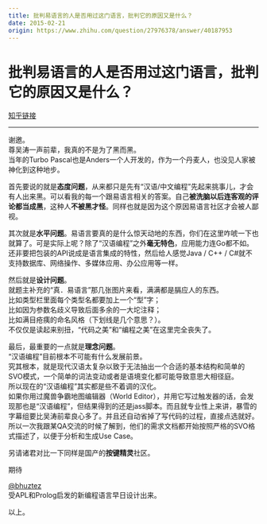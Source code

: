 ```yaml
---
title: 批判易语言的人是否用过这门语言，批判它的原因又是什么？
date: 2015-02-21
origin: https://www.zhihu.com/question/27976378/answer/40187953
---
```

# 批判易语言的人是否用过这门语言，批判它的原因又是什么？

[知乎链接](https://www.zhihu.com/question/27976378/answer/40187953)

---------

<span class="RichText ztext CopyrightRichText-richText" itemprop="text"><p>谢邀。<br>尊吴涛一声前辈，我真的不是为了黑而黑。<br>当年的Turbo Pascal也是Anders一个人开发的，作为一个丹麦人，也没见人家被神化到这种地步。</p><p>首先要说的就是<b>态度问题</b>，从来都只是先有“汉语/中文编程”先起来挑事儿，才会有人出来黑。可以看我的每一个跟易语言相关的答案。自己<b>被洗脑以后连客观的评论都当成黑</b>，这种人<b>不被黑才怪</b>。同样也就是因为这个原因易语言社区才会被人鄙视。</p><p>其次就是<b>水平问题</b>。易语言要真的是什么惊天动地的东西，你们在这里咋唬一下也就算了。可是实际上呢？除了“汉语编程”之外<b>毫无特色</b>，应用能力连Go都不如。还非要把包装的API说成是语言集成的特性，然后给人感觉Java / C++ / C#就不支持数据库、网络操作、多媒体应用、办公应用等一样。</p><p>然后就是<b>设计问题</b>。<br>就题主补充的“真．易语言”那几张图片来看，满满都是膈应人的东西。<br>比如类型栏里面每个类型名都要加上一个“型”字；<br>比如因为参数名歧义导致后面多余的一大坨注释；<br>比如满目疮痍的命名风格（下划线是几个意思？）。<br>不仅仅是读起来别扭，“代码之美”和“编程之美”在这里完全丧失了。</p><p>最后，最重要的一点就是<b>理念问题</b>。<br>“汉语编程”目前根本不可能有什么发展前景。<br>究其根本，就是现代汉语太复杂以致于无法抽出一个合适的基本结构和简单的SVO模式，一个简单的词法变动或者是语境变化都可能导致意思大相径庭。<br>所以现在的“汉语编程”其实都是些不着调的汉化。<br>如果你用过魔兽争霸地图编辑器（World Editor），并用它写过触发器的话，会发现那也是“汉语编程”，但结果得到的还是jass脚本。而且就专业性上来讲，暴雪的字幕组要比吴涛前辈良心多了。并且还自动省掉了写代码的过程，直接点选就好。<br>所以一次我跟某QA交流的时候了解到，他们的需求文档都开始按照严格的SVO格式描述了，以便于分析和生成Use Case。</p><p>另请诸君对比一下同样是国产的<b>按键精灵</b>社区。</p><p>期待 <span><span class="UserLink"><div class="Popover"><div id="Popover9-toggle" aria-haspopup="true" aria-expanded="false" aria-owns="Popover9-content"><a class="UserLink-link" data-za-detail-view-element_name="User" target="_blank" href="//www.zhihu.com/people/dcddea61834f6b2dcb515f393fe29575">@bhuztez</a></div></div></span></span> 受APL和Prolog启发的新编程语言早日设计出来。</p>以上。</span>